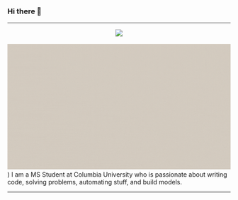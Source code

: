 ### Hi there 👋


---
<p align="center">
  <img src="![xiuming Li](https://github.com/Edwi-na/Edwi-na/blob/main/intro.gif)">
</p>

![Name](https://github.com/Edwi-na/Edwi-na/blob/main/intro.gif))
I am a MS Student at Columbia University who is passionate about writing code, solving problems, automating stuff, and build models. 

---




<!--
**Edwi-na/Edwi-na** is a ✨ _special_ ✨ repository because its `README.md` (this file) appears on your GitHub profile.

Here are some ideas to get you started:

- 🔭 I’m currently working on ...
- 🌱 I’m currently learning ...
- 👯 I’m looking to collaborate on ...
- 🤔 I’m looking for help with ...
- 💬 Ask me about ...
- 📫 How to reach me: ...
- 😄 Pronouns: ...
- ⚡ Fun fact: ...
-->
